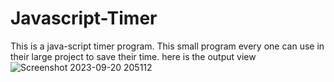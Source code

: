 # Javascript-Timer
This is a java-script timer program. This small program every one can use in their large project to save their time. 
 here is the output view ![Screenshot 2023-09-20 205112](https://github.com/palhimanshu1/Javascript-Timer/assets/135658249/88d93d71-60bd-4a5a-a34a-473e6e4ccd2c)
